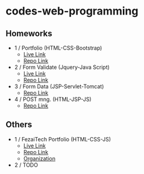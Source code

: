 # codes-web-programming


## Homeworks
 
- 1 / Portfolio (HTML-CSS-Bootstrap) 
  - [Live Link](https://zahidayturan.github.io/) 
  - [Repo Link](https://github.com/zahidayturan/codes-web-programming/tree/main/web-programming-23-24-spring-term/homework-1)
- 2 / Form Validate (Jquery-Java Script)
  - [Live Link](https://zahidayturan.github.io/codes-web-programming/web-programming-23-24-spring-term/homework-2/)
  - [Repo Link](https://github.com/zahidayturan/codes-web-programming/tree/main/web-programming-23-24-spring-term/homework-2)
- 3 / Form Data (JSP-Servlet-Tomcat)
  - [Repo Link](https://github.com/zahidayturan/codes-web-programming/tree/main/web-programming-23-24-spring-term/homework-3)
- 4 / POST mng. (HTML-JSP-JS)
  - [Repo Link](https://github.com/zahidayturan/codes-web-programming/tree/main/web-programming-23-24-spring-term/homework-4)




## Others
- 1 / FezaiTech Portfolio (HTML-CSS-JS)
    - [Live Link](https://fezaitech.github.io/)
    - [Repo Link](https://github.com/FezaiTech/fezaitech.github.io)
    - [Organization](https://github.com/FezaiTech)
- 2 / TODO